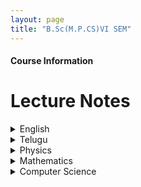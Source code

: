 ```yaml
---
layout: page
title: "B.Sc(M.P.CS)VI SEM"
---
```

                                                                                                     

#### Course Information                                                             
                                                                                                      



# Lecture Notes
<details>
 <summary>English</summary>

Lecture Notes 1
<iframe
src="https://drive.google.com/file/d/1npiF4SP-AdVZPyeS_1iqRVDkCXtTgI8f/preview"
style="width:100%; height:500px;">
</iframe> <br>

Lecture Notes 2
<iframe
src="https://drive.google.com/file/d/1QlhDnNzkEK1pSVZaVQ06GGqyfgBgFNsa/preview"
style="width:100%; height:500px;">
</iframe> <br>

Lecture Notes 3
<iframe
src="https://drive.google.com/file/d/1vIeWeQP5EUGOzhVBfjzUEeZ_1XuzVihM/preview"
style="width:100%; height:500px;">
</iframe> 

</details>

<details>
 <summary>Telugu</summary>
Lecture Notes 
<iframe 
src="https://drive.google.com/file/d/1tmee5uKBJ2dLJ87-NBa1xZ9Rvpm8ti2a/preview"
style="width:100%; height:500px;">
</iframe>
</details> 


<details>
  <summary>Physics</summary>
Basic Electronics-Imp Questions<br>
<iframe
src="https://drive.google.com/file/d/1VOjbilHGGTfVKTtc1VxvwAZDJ1XrvfmN/preview"
style="width:100%; height:500px;">
</iframe>

Lecture Notes-Basic Electronics
<iframe
src="https://drive.google.com/file/d/1npwv8yHP8iA8-XU4D9p9ZMUqIutuPf_K/preview" 
style="width:100%; height:500px;">
</iframe> 
</details>



 <details>
  <summary>Mathematics</summary>
Vector Calculus<br>
<iframe
src="https://drive.google.com/file/d/1p0CzNxV5f_AwfXuvJHZRIGdGJfsHwy4u/preview"
style="width:100%; height:500px;">
</iframe>
 </details>


<details>
  <summary>Computer Science</summary>
Lecture Notes<br>
<iframe 
src="https://drive.google.com/file/d/1ZIso_CD4uQd8akOmC8hmmTT2_8GUC1Iu/preview" 
style="width:100%; height:500px;">

</iframe>
</details>



